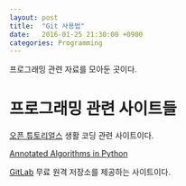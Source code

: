 ```yaml
---
layout: post
title:  "Git 사용법"
date:   2016-01-25 21:30:00 +0900
categories: Programming
---
```


프로그래밍 관련 자료를 모아둔 곳이다.


# 프로그래밍 관련 사이트들

[오픈 튜토리얼스](https://www.opentutorials.org) 생활 코딩 관련 사이트이다.

[Annotated Algorithms in Python](http://www.amazon.com/Annotated-Algorithms-Python-Applications-Physics/dp/0991160401)

[GitLab](https://gitlab.com) 무료 원격 저장소를 제공하는 사이트이다.
